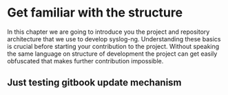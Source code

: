 # Get familiar with the structure

In this chapter we are going to introduce you the project and repository architecture that we use
to develop syslog-ng. Understanding these basics is crucial before starting your contribution 
to the project. Without speaking the same language on structure of development the project can
get easily obfuscated that makes further contribution impossible.


## Just testing gitbook update mechanism
